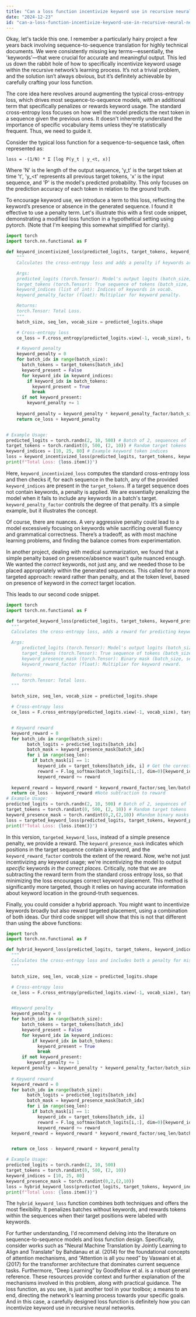 ```yaml
---
title: "Can a loss function incentivize keyword use in recursive neural networks?"
date: "2024-12-23"
id: "can-a-loss-function-incentivize-keyword-use-in-recursive-neural-networks"
---
```


Okay, let's tackle this one. I remember a particularly hairy project a few years back involving sequence-to-sequence translation for highly technical documents. We were consistently missing key terms—essentially, the 'keywords'—that were crucial for accurate and meaningful output. This led us down the rabbit hole of how to specifically incentivize keyword usage within the recursive network’s learning process. It’s not a trivial problem, and the solution isn’t always obvious, but it’s definitely achievable by carefully crafting your loss function.

The core idea here revolves around augmenting the typical cross-entropy loss, which drives most sequence-to-sequence models, with an additional term that specifically penalizes or rewards keyword usage. The standard cross-entropy loss focuses on how well the model predicts the next token in a sequence given the previous ones. It doesn't inherently understand the importance of specific vocabulary items unless they're statistically frequent. Thus, we need to guide it.

Consider the typical loss function for a sequence-to-sequence task, often represented as:

```
loss = -(1/N) * Σ [log P(y_t | y_<t, x)]
```

Where 'N' is the length of the output sequence, 'y_t' is the target token at time 't', 'y_<t' represents all previous target tokens, 'x' is the input sequence, and 'P' is the model's predicted probability. This only focuses on the prediction accuracy of each token in relation to the ground truth.

To encourage keyword use, we introduce a term to this loss, reflecting the keyword’s presence or absence in the generated sequence. I found it effective to use a penalty term. Let's illustrate this with a first code snippet, demonstrating a modified loss function in a hypothetical setting using pytorch. (Note that I'm keeping this somewhat simplified for clarity).

```python
import torch
import torch.nn.functional as F

def keyword_incentivized_loss(predicted_logits, target_tokens, keyword_indices, keyword_penalty_factor=0.5):
    """
    Calculates the cross-entropy loss and adds a penalty if keywords are not present.

    Args:
    predicted_logits (torch.Tensor): Model's output logits (batch_size, sequence_length, vocab_size).
    target_tokens (torch.Tensor): True sequence of tokens (batch_size, sequence_length).
    keyword_indices (list of int): Indices of keywords in vocab.
    keyword_penalty_factor (float): Multiplier for keyword penalty.

    Returns:
    torch.Tensor: Total Loss.
    """
    batch_size, seq_len, vocab_size = predicted_logits.shape

    # Cross-entropy loss
    ce_loss = F.cross_entropy(predicted_logits.view(-1, vocab_size), target_tokens.view(-1), reduction='mean')

    # Keyword penalty
    keyword_penalty = 0
    for batch_idx in range(batch_size):
      batch_tokens = target_tokens[batch_idx]
      keyword_present = False
      for keyword_idx in keyword_indices:
        if keyword_idx in batch_tokens:
          keyword_present = True
          break
      if not keyword_present:
        keyword_penalty += 1
    
    keyword_penalty = keyword_penalty * keyword_penalty_factor/batch_size
    return ce_loss + keyword_penalty


# Example Usage:
predicted_logits = torch.randn(2, 10, 500) # Batch of 2, sequences of length 10, vocab size 500.
target_tokens = torch.randint(0, 500, (2, 10)) # Random target tokens
keyword_indices = [10, 25, 80] # Example keyword token indices
loss = keyword_incentivized_loss(predicted_logits, target_tokens, keyword_indices)
print(f"Total Loss: {loss.item()}")
```

Here, `keyword_incentivized_loss` computes the standard cross-entropy loss and then checks if, for each sequence in the batch, any of the provided `keyword_indices` are present in the `target_tokens`. If a target sequence does not contain keywords, a penalty is applied. We are essentially penalizing the model when it fails to include any keywords in a batch's target. `keyword_penalty_factor` controls the degree of that penalty. It’s a simple example, but it illustrates the concept.

Of course, there are nuances. A very aggressive penalty could lead to a model excessively focusing on keywords while sacrificing overall fluency and grammatical correctness. There’s a tradeoff, as with most machine learning problems, and finding the balance comes from experimentation.

In another project, dealing with medical summarization, we found that a simple penalty based on presence/absence wasn’t quite nuanced enough. We wanted the *correct* keywords, not just any, and we needed those to be placed appropriately within the generated sequences. This called for a more targeted approach: reward rather than penalty, and at the token level, based on presence of keyword in the *correct* target location.

This leads to our second code snippet.

```python
import torch
import torch.nn.functional as F

def targeted_keyword_loss(predicted_logits, target_tokens, keyword_presence_mask, keyword_reward_factor=0.25):
  """
  Calculates the cross-entropy loss, adds a reward for predicting keywords in positions specified by the mask

  Args:
      predicted_logits (torch.Tensor): Model's output logits (batch_size, sequence_length, vocab_size).
      target_tokens (torch.Tensor): True sequence of tokens (batch_size, sequence_length).
      keyword_presence_mask (torch.Tensor): Binary mask (batch_size, sequence_length) indicating location of keywords.
      keyword_reward_factor (float): Multiplier for keyword reward.

  Returns:
      torch.Tensor: Total loss.
  """

  batch_size, seq_len, vocab_size = predicted_logits.shape

  # Cross-entropy loss
  ce_loss = F.cross_entropy(predicted_logits.view(-1, vocab_size), target_tokens.view(-1), reduction='mean')


  # Keyword reward
  keyword_reward = 0
  for batch_idx in range(batch_size):
        batch_logits = predicted_logits[batch_idx]
        batch_mask = keyword_presence_mask[batch_idx]
        for i in range(seq_len):
          if batch_mask[i] == 1:
            keyword_idx = target_tokens[batch_idx, i] # Get the correct keyword idx at this position
            reward = F.log_softmax(batch_logits[i,:], dim=0)[keyword_idx] #Probability of the keyword in position i
            keyword_reward += reward
  
  keyword_reward = keyword_reward * keyword_reward_factor/seq_len/batch_size
  return ce_loss - keyword_reward #Note subtraction to reward
# Example Usage:
predicted_logits = torch.randn(2, 10, 500) # Batch of 2, sequences of length 10, vocab size 500
target_tokens = torch.randint(0, 500, (2, 10)) # Random target tokens
keyword_presence_mask = torch.randint(0,2,(2,10)) #Random binary masks with 0 and 1's indicating keyword position
loss = targeted_keyword_loss(predicted_logits, target_tokens, keyword_presence_mask)
print(f"Total Loss: {loss.item()}")
```

In this version, `targeted_keyword_loss`, instead of a simple presence penalty, we provide a reward. The `keyword_presence_mask` indicates which positions in the target sequence contain a keyword, and the `keyword_reward_factor` controls the extent of the reward. Now, we’re not just incentivizing any keyword usage; we're incentivizing the model to output *specific* keywords *in the correct places*. Critically, note that we are subtracting the reward term from the standard cross entropy loss, so that minimizing the loss encourages correct keyword placement. This method is significantly more targeted, though it relies on having accurate information about keyword location in the ground-truth sequences.

Finally, you could consider a hybrid approach. You might want to incentivize keywords broadly but also reward targeted placement, using a combination of both ideas. Our third code snippet will show that this is not that different than using the above functions:

```python
import torch
import torch.nn.functional as F

def hybrid_keyword_loss(predicted_logits, target_tokens, keyword_indices, keyword_presence_mask, keyword_penalty_factor=0.3, keyword_reward_factor=0.2):
  """
  Calculates the cross-entropy loss and includes both a penalty for missing keywords and a reward for correct placements.
  """

  batch_size, seq_len, vocab_size = predicted_logits.shape

  # Cross-entropy loss
  ce_loss = F.cross_entropy(predicted_logits.view(-1, vocab_size), target_tokens.view(-1), reduction='mean')


  #Keyword penalty
  keyword_penalty = 0
  for batch_idx in range(batch_size):
      batch_tokens = target_tokens[batch_idx]
      keyword_present = False
      for keyword_idx in keyword_indices:
          if keyword_idx in batch_tokens:
            keyword_present = True
            break
      if not keyword_present:
        keyword_penalty += 1
  keyword_penalty = keyword_penalty * keyword_penalty_factor/batch_size
  
  # Keyword reward
  keyword_reward = 0
  for batch_idx in range(batch_size):
        batch_logits = predicted_logits[batch_idx]
        batch_mask = keyword_presence_mask[batch_idx]
        for i in range(seq_len):
          if batch_mask[i] == 1:
            keyword_idx = target_tokens[batch_idx, i]
            reward = F.log_softmax(batch_logits[i,:], dim=0)[keyword_idx]
            keyword_reward += reward
  keyword_reward = keyword_reward * keyword_reward_factor/seq_len/batch_size


  return ce_loss - keyword_reward + keyword_penalty

# Example Usage:
predicted_logits = torch.randn(2, 10, 500)
target_tokens = torch.randint(0, 500, (2, 10))
keyword_indices = [10, 25, 80]
keyword_presence_mask = torch.randint(0,2,(2,10))
loss = hybrid_keyword_loss(predicted_logits, target_tokens, keyword_indices, keyword_presence_mask)
print(f"Total Loss: {loss.item()}")

```
The `hybrid_keyword_loss` function combines both techniques and offers the most flexibility. It penalizes batches without keywords, and rewards tokens within the sequences when their target positions were labeled with keywords.

For further understanding, I'd recommend delving into the literature on sequence-to-sequence models and loss function design. Specifically, consider works such as "Neural Machine Translation by Jointly Learning to Align and Translate" by Bahdanau et al. (2014) for the foundational concepts of attention mechanisms, and “Attention is all you need” by Vaswani et al. (2017) for the transformer architecture that dominates current sequence tasks. Furthermore, “Deep Learning” by Goodfellow et al. is a robust general reference. These resources provide context and further explanation of the mechanisms involved in this problem, along with practical guidance. The loss function, as you see, is just another tool in your toolbox; a means to an end, directing the network's learning process towards your specific goals. And in this case, a carefully designed loss function is definitely how you can incentivize keyword use in recursive neural networks.
